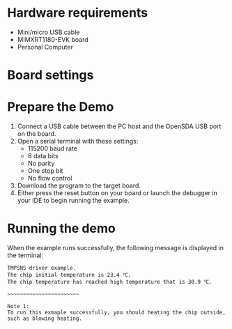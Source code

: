 ﻿Hardware requirements
=====================
- Mini/micro USB cable
- MIMXRT1180-EVK board
- Personal Computer

Board settings
==============

Prepare the Demo
================
1. Connect a USB cable between the PC host and the OpenSDA USB port on the board.
2. Open a serial terminal with these settings:
    - 115200 baud rate
    - 8 data bits
    - No parity
    - One stop bit
    - No flow control
3. Download the program to the target board.
4. Either press the reset button on your board or launch the debugger in your IDE to begin running the example.

Running the demo
================
When the example runs successfully, the following message is displayed in the terminal:
~~~~~~~~~~~~~~~~~~~~~~~~
TMPSNS driver example. 
The chip initial temperature is 23.4 ℃. 
The chip temperature has reached high temperature that is 30.9 ℃. 

~~~~~~~~~~~~~~~~~~~~~~~

Note 1:
To run this exmaple successfully, you should heating the chip outside, such as blowing heating.
